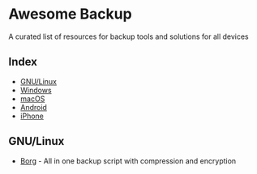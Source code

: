 # Awesome Backup
 A curated list of resources for backup tools and solutions for all devices

Index
-----

-	[GNU/Linux](#linux)
-	[Windows](#windows)
-	[macOS](#macos)
-	[Android](#android)
-	[iPhone](#iphone)


## GNU/Linux

- [Borg](https://github.com/borgbackup/borg) - All in one backup script with compression and encryption
